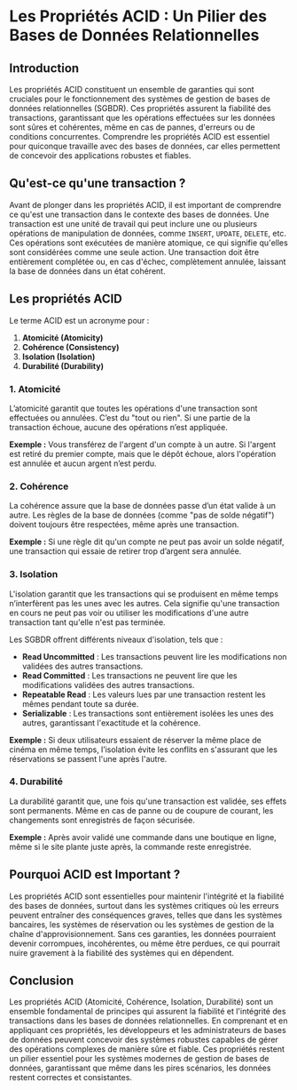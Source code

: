 # Les Propriétés ACID : Un Pilier des Bases de Données Relationnelles

## Introduction

Les propriétés ACID constituent un ensemble de garanties qui sont cruciales pour le fonctionnement des systèmes de gestion de bases de données relationnelles (SGBDR). Ces propriétés assurent la fiabilité des transactions, garantissant que les opérations effectuées sur les données sont sûres et cohérentes, même en cas de pannes, d'erreurs ou de conditions concurrentes. Comprendre les propriétés ACID est essentiel pour quiconque travaille avec des bases de données, car elles permettent de concevoir des applications robustes et fiables.

## Qu'est-ce qu'une transaction ?

Avant de plonger dans les propriétés ACID, il est important de comprendre ce qu'est une transaction dans le contexte des bases de données. Une transaction est une unité de travail qui peut inclure une ou plusieurs opérations de manipulation de données, comme `INSERT`, `UPDATE`, `DELETE`, etc. Ces opérations sont exécutées de manière atomique, ce qui signifie qu'elles sont considérées comme une seule action. Une transaction doit être entièrement complétée ou, en cas d'échec, complètement annulée, laissant la base de données dans un état cohérent.

## Les propriétés ACID

Le terme ACID est un acronyme pour :

1. **Atomicité (Atomicity)**
2. **Cohérence (Consistency)**
3. **Isolation (Isolation)**
4. **Durabilité (Durability)**

### 1. Atomicité

L’atomicité garantit que toutes les opérations d'une transaction sont effectuées ou annulées. C’est du "tout ou rien". Si une partie de la transaction échoue, aucune des opérations n’est appliquée.

**Exemple :**  Vous transférez de l'argent d'un compte à un autre. Si l'argent est retiré du premier compte, mais que le dépôt échoue, alors l'opération est annulée et aucun argent n’est perdu.

### 2. Cohérence

La cohérence assure que la base de données passe d’un état valide à un autre. Les règles de la base de données (comme "pas de solde négatif") doivent toujours être respectées, même après une transaction.

**Exemple :** Si une règle dit qu'un compte ne peut pas avoir un solde négatif, une transaction qui essaie de retirer trop d’argent sera annulée.

### 3. Isolation

L'isolation garantit que les transactions qui se produisent en même temps n’interfèrent pas les unes avec les autres. Cela signifie qu'une transaction en cours ne peut pas voir ou utiliser les modifications d'une autre transaction tant qu'elle n'est pas terminée.

Les SGBDR offrent différents niveaux d'isolation, tels que :

- **Read Uncommitted** : Les transactions peuvent lire les modifications non validées des autres transactions.
- **Read Committed** : Les transactions ne peuvent lire que les modifications validées des autres transactions.
- **Repeatable Read** : Les valeurs lues par une transaction restent les mêmes pendant toute sa durée.
- **Serializable** : Les transactions sont entièrement isolées les unes des autres, garantissant l'exactitude et la cohérence.

**Exemple :** Si deux utilisateurs essaient de réserver la même place de cinéma en même temps, l’isolation évite les conflits en s'assurant que les réservations se passent l'une après l'autre.

### 4. Durabilité

La durabilité garantit que, une fois qu'une transaction est validée, ses effets sont permanents. Même en cas de panne ou de coupure de courant, les changements sont enregistrés de façon sécurisée.

**Exemple :** Après avoir validé une commande dans une boutique en ligne, même si le site plante juste après, la commande reste enregistrée.

## Pourquoi ACID est Important ?

Les propriétés ACID sont essentielles pour maintenir l'intégrité et la fiabilité des bases de données, surtout dans les systèmes critiques où les erreurs peuvent entraîner des conséquences graves, telles que dans les systèmes bancaires, les systèmes de réservation ou les systèmes de gestion de la chaîne d'approvisionnement. Sans ces garanties, les données pourraient devenir corrompues, incohérentes, ou même être perdues, ce qui pourrait nuire gravement à la fiabilité des systèmes qui en dépendent.

## Conclusion

Les propriétés ACID (Atomicité, Cohérence, Isolation, Durabilité) sont un ensemble fondamental de principes qui assurent la fiabilité et l'intégrité des transactions dans les bases de données relationnelles. En comprenant et en appliquant ces propriétés, les développeurs et les administrateurs de bases de données peuvent concevoir des systèmes robustes capables de gérer des opérations complexes de manière sûre et fiable. Ces propriétés restent un pilier essentiel pour les systèmes modernes de gestion de bases de données, garantissant que même dans les pires scénarios, les données restent correctes et consistantes.